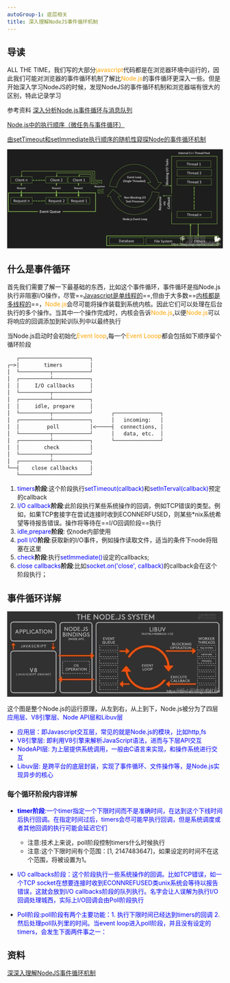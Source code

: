 ```yaml
---
autoGroup-1: 底层相关
title: 深入理解NodeJS事件循环机制
---
```

## 导读
ALL THE TIME，我们写的大部分<span style="color: orange">javascript</span>代码都是在浏览器环境中运行的，因此我们可能对浏览器的事件循环机制了解比<span style="color: orange">Node.js</span>的事件循环更深入一些。但是开始深入学习NodeJS的时候，发现NodeJS的事件循环机制和浏览器端有很大的区别，特此记录学习

参考资料
[深入分析Node.js事件循环与消息队列](https://blog.csdn.net/i10630226/article/details/81369841)

[Node.js中的执行顺序（微任务与事件循环）](https://blog.csdn.net/xgangzai/article/details/89647029)

[由setTimeout和setImmediate执行顺序的随机性窥探Node的事件循环机制](https://segmentfault.com/a/1190000013102056?utm_source=tag-newest#articleHeader10)

![NodeJS事件循环](./images/16e7d83cb8e47434_tplv-t2oaga2asx-zoom-in-crop-mark_1304_0_0_0.png)

## 什么是事件循环
首先我们需要了解一下最基础的东西，比如这个事件循环，事件循环是指Node.js执行非阻塞I/O操作，尽管==<u>Javascript是单线程的</u>==,但由于大多数==<u>内核都是多线程的</u>==，<span style="color: orange">Node.js</span>会尽可能将操作装载到系统内核。因此它们可以处理在后台执行的多个操作。当其中一个操作完成时，内核会告诉<span style="color: orange">Node.js</span>,以便<span style="color: orange">Node.js</span>可以将响应的回调添加到轮训队列中以最终执行

当Node.js启动时会初始化<span style="color: orange">Event loop</span>,每一个<span style="color: orange">Event Looop</span>都会包括如下顺序留个循环阶段

```
   ┌───────────────────────┐
┌─>│        timers         │
│  └──────────┬────────────┘
│  ┌──────────┴────────────┐
│  │     I/O callbacks     │
│  └──────────┬────────────┘
│  ┌──────────┴────────────┐
│  │     idle, prepare     │
│  └──────────┬────────────┘      ┌───────────────┐
│  ┌──────────┴────────────┐      │   incoming:   │
│  │         poll          │<─────┤  connections, │
│  └──────────┬────────────┘      │   data, etc.  │
│  ┌──────────┴────────────┐      └───────────────┘
│  │        check          │
│  └──────────┬────────────┘
│  ┌──────────┴────────────┐
└──┤    close callbacks    │
   └───────────────────────┘
```
1. <span style="color: blue">timers</span>**阶段**:这个阶段执行<span style="color: blue">setTimeout(callback)</span>和<span style="color: blue">setInTerval(callback)</span>预定的callback
2. <span style="color: blue">I/O callback</span>**阶段**:此阶段执行某些系统操作的回调，例如TCP错误的类型。例如，如果TCP套接字在尝试连接时收到ECONNERFUSED，则某些*nix系统希望等待报告错误。操作将等待在==I/O回调阶段==执行
3. <span style="color: blue">idle,prepare</span>**阶段**: 仅node内部使用
4. <span style="color: blue">poll I/O</span>**阶段**:获取新的I/O事件，例如操作读取文件，适当的条件下node将阻塞在这里
5. <span style="color: blue">check</span>**阶段**:执行<span style="color: blue">setImmediate()</span>设定的callbacks;
6. <span style="color: blue">close callbacks</span>**阶段**:比如<span style="color: blue">socket.on('close', callback)</span>的callback会在这个阶段执行；

## 事件循环详解
![nodejs的运行原理](./images/16e7d83cb93ba59e_tplv-t2oaga2asx-zoom-in-crop-mark_1304_0_0_0.png)

这个图是整个Node.js的运行原理，从左到右，从上到下，Node.js被分为了四层<span style="color:blue">应用层、V8引擎层、Node API层和Libuv层</span>

- <span style="color:blue">应用层：即Javascript交互层，常见的就是Node.js的模块，比如http,fs</span>
- <span style="color:blue">V8引擎层: 即利用V8引擎来解析JavaScript语法，进而与下层API交互</span>
- <span style="color:blue">NodeAPI层: 为上层提供系统调用，一般由C语言来实现，和操作系统进行交互</span>
- <span style="color:blue">Libuv层: 是跨平台的底层封装，实现了事件循环、文件操作等，是Node.js实现异步的核心</span>

### 每个循环阶段内容详解
- <span style="color: blue">**timer阶段**:一个timer指定一个下限时间而不是准确时间，在达到这个下线时间后执行回调。在指定时间过后，timers会尽可能早执行回调，但是系统调度或者其他回调的执行可能会延迟它们</span>
   - 注意:技术上来说，poll阶段控制timers什么时候执行
   - 注意:这个下限时间有个范围：[1, 2147483647]，如果设定的时间不在这个范围，将被设置为1。
   
- <span style="color: blue">I/O callbacks阶段：这个阶段执行一些系统操作的回调。比如TCP错误，如一个TCP socket在想要连接时收到ECONNREFUSED类unix系统会等待以报告错误，这就会放到I/O callbacks阶段的队列执行。名字会让人误解为执行I/O回调处理城西，实际上I/O回调会由Poll阶段执行</span>
- <span style="color: blue">Poll阶段:poll阶段有两个主要功能：1. 执行下限时间已经达到timers的回调 2.然后处理poll队列里的时间。当event loop进入poll阶段，并且没有设定的timers，会发生下面两件事之一：</span>


## 资料
[深深入理解NodeJS事件循环机制](https://juejin.cn/post/6844903999506923528)


